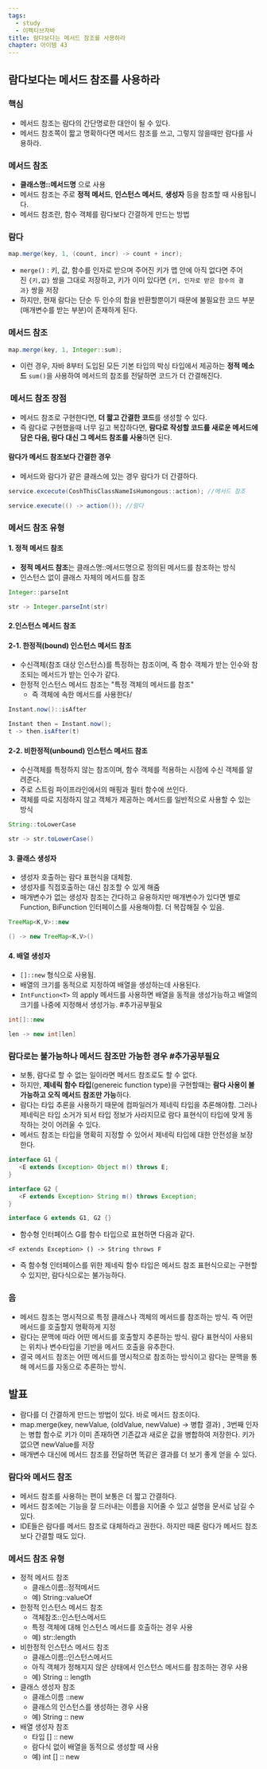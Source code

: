 ```yaml
---
tags:
  - study
  - 이펙티브자바
title: 람다보다는 메서드 참조를 사용하라
chapter: 아이템 43
---
```

## 람다보다는 메서드 참조를 사용하라

### 핵심
- 메서드 참조는 람다의 간단명로한 대안이 될 수 있다.
- 메서드 참조쪽이 짧고 명확하다면 메서드 참조를 쓰고, 그렇지 않을때만 람다를 사용하라.

### 메서드 참조
- **클래스명::메서드명** 으로 사용
- 메서드 참조는 주로 **정적 메서드**, **인스턴스 메서드**, **생성자** 등을 참조할 때 사용됩니다.
- 메서드 참조란, 함수 객체를 람다보다 간결하게 만드는 방법

### 람다

```java
map.merge(key, 1, (count, incr) -> count + incr);
```

- `merge()` : 키, 값, 함수를 인자로 받으며 주어진 키가 맵 안에 아직 없다면 주어진 `{키,값}` 쌍을 그대로 저장하고, 키가 이미 있다면 `{키, 인자로 받은 함수의 결과}` 쌍을 저장
- 하지만, 현재 람다는 단순 두 인수의 합을 반환할뿐이기 때문에 불필요한 코드 부분(매개변수를 받는 부분)이 존재하게 된다.
### 메서드 참조

```java
map.merge(key, 1, Integer::sum);
```
- 이런 경우, 자바 8부터 도입된 모든 기본 타입의 박싱 타입에서 제공하는 **정적 메소드** `sum()`을 사용하여 메서드의 참조를 전달하면 코드가 더 간결해진다.


###  메서드 참조 장점

- 메서드 참조로 구현한다면, **더 짧고 간결한 코드**를 생성할 수 있다.  
- 즉 람다로 구현했을때 너무 길고 복잡하다면, **람다로 작성할 코드를 새로운 메서드에 담은 다음, 람다 대신 그 메서드 참조를 사용**하면 된다.

 #### **람다가 메서드 참조보다 간결한 경우**  
 -  메서드와 람다가 같은 클래스에 있는 경우 람다가 더 간결하다.
```java
service.excecute(CoshThisClassNameIsHumongous::action); //메서드 참조
```

```java
service.execute(() -> action()); //람다
```

### 메서드 참조 유형

#### 1. 정적 메서드 참조
- **정적 메서드 참조**는 클래스명::메서드명으로 정의된 메서드를 참조하는 방식
- 인스턴스 없이 클래스 자체의 메서드를 참조

```java
Integer::parseInt
```

```java
str -> Integer.parseInt(str)
```

#### 2.인스턴스 메서드 참조

#### 2-1. 한정적(bound) 인스턴스 메서드 참조

- 수신객체(참조 대상 인스턴스)를 특정하는 참조이며, 즉 함수 객체가 받는 인수와 참조되는 메서드가 받는 인수가 같다.
- 한정적 인스턴스 메서드 참조는 "특정 객체의 메서드를 참조"
	- 즉 객체에 속한 메서드를 사용한다/

```java
Instant.now()::isAfter
```

```java
Instant then = Instant.now(); 
t -> then.isAfter(t)
```

#### 2-2. 비한정적(unbound) 인스턴스 메서드 참조
- 수신객체를 특정하지 않는 참조이며, 함수 객체를 적용하는 시점에 수신 객체를 알려준다.
- 주로 스트림 파이프라인에서의 매핑과 필터 함수에 쓰인다.
- 객체를 따로 지정하지 않고 객체가 제공하는 메서드를 일반적으로 사용할 수 있는 방식

```java
String::toLowerCase
```

```java
str -> str.toLowerCase()
```

#### 3. 클래스 생성자
- 생성자 호출하는 람다 표현식을 대체함.
- 생성자를 직접호출하는 대신 참조할 수 있게 해줌
- 매개변수가 없는 생성자 참조는 간다하고 유용하지만 매개변수가 있다면 별로 Function, BiFunction 인터페이스를 사용해야함. 더 복잡해질 수 있음.
```java
TreeMap<K,V>::new
```

```java
() -> new TreeMap<K,V>()
```

#### 4. 배열 생성자
- `[]::new` 형식으로 사용됨. 
- 배열의 크기를 동적으로 지정하여 배열을 생성하는데 사용된다. 
- `IntFunction<T>` 의 apply 메서드를 사용하면 배열을 동적을 생성가능하고 배열의 크기를 나중에 지정해서 생성가능. #추가공부필요 

```java
int[]::new
```

```java
len -> new int[len]
```

### 람다로는 불가능하나 메서드 참조만 가능한 경우 #추가공부필요 

- 보통, 람다로 할 수 없는 일이라면 메서드 참조로도 할 수 없다.  
- 하지만, **제네릭 함수 타입**(genereic function type)을 구현할때는 **람다 사용이 불가능하고 오직 메서드 참조만 가능**하다.
- 람다는 타입 추론을 사용하기 때문에 컴파일러가 제네릭 타입을 추론해야함. 그러나 제네릭은 타입 소거가 되서 타입 정보가 사라지므로 람다 표현식이 타입에 맞게 동작하는 것이 어려울 수 있다.
- 메서드 참조는 타입을 명확히 지정할 수 있어서 제네릭 타입에 대한 안전성을 보장한다.

```java
interface G1 {
   <E extends Exception> Object m() throws E;
}

interface G2 {
   <F extends Exception> String m() throws Exception;
}

interface G extends G1, G2 {}
```

- 함수형 인터페이스 G를 함수 타입으로 표현하면 다음과 같다.

```null
<F extends Exception> () -> String throws F
```

- 즉 함수형 인터페이스를 위한 제네릭 함수 타입은 메서드 참조 표현식으로는 구현할 수 있지만, 람다식으로는 불가능하다.


### 음
- 메서드 참조는 명시적으로 특정 클래스나 객체의 메서드를 참조하는 방식. 즉 어떤 메서드를 호출할지 명확하게 지정
- 람다는 문맥에 따라 어떤 메서드를 호출할지 추론하는 방식. 람다 표현식이 사용되는 위치나 변수타입을 기반을 메서드 호출을 유추한다.
- 결국 메서드 참조는 어떤 메서드를 명시적으로 참조하는 방식이고 람다는 문맥을 통해 메서드를 자동으로 추론하는 방식.


## 발표
- 람다를 더 간결하게 만드는 방법이 있다. 바로 메서드 참조이다.
- map.merge(key, newValue, (oldValue, newValue) -> 병합 결과) , 3번째 인자는 병합 함수로 키가 이미 존재하면 기존값과 새로운 값을 병합하여 저장한다. 키가 없으면 newValue를 저장
- 매개변수 대신에 메서드 참조를 전달하면 똑같은 결과를 더 보기 좋게 얻을 수 있다.

### 람다와 메서드 참조
- 메서드 참조를 사용하는 편이 보통은 더 짧고 간결하다.
- 메서드 참조에는 기능을 잘 드러내는 이름을 지어줄 수 있고 설명을 문서로 남길 수 있다.
- IDE들은 람다를 메서드 참조로 대체하라고 권한다. 하지만 때론 람다가 메서드 참조보다 간결할 때도 있다.

### 메서드 참조 유형
-  정적 메서드 참조
	- 클래스이름::정적메서드
	- 예) String::valueOf
-  한정적 인스턴스 메서드 참조
	- 객체참조::인스턴스메서드
	- 특정 객체에 대해 인스턴스 메서드를 호출하는 경우 사용
	- 예) str::length
-  비한정적 인스턴스 메서드 참조
	- 클래스이름::인스턴스메서드
	- 아직 객체가 정해지지 않은 상태에서 인스턴스 메서드를 참조하는 경우 사용
	- 예) String :: length
- 클래스 생성자 참조
	- 클래스이름 ::new
	- 클래스의 인스턴스를 생성하는 경우 사용
	- 예) String :: new
- 배열 생성자 참조
	- 타입 [] :: new
	- 람다식 없이 배열을 동적으로 생성할 때 사용
	- 예) int [] :: new